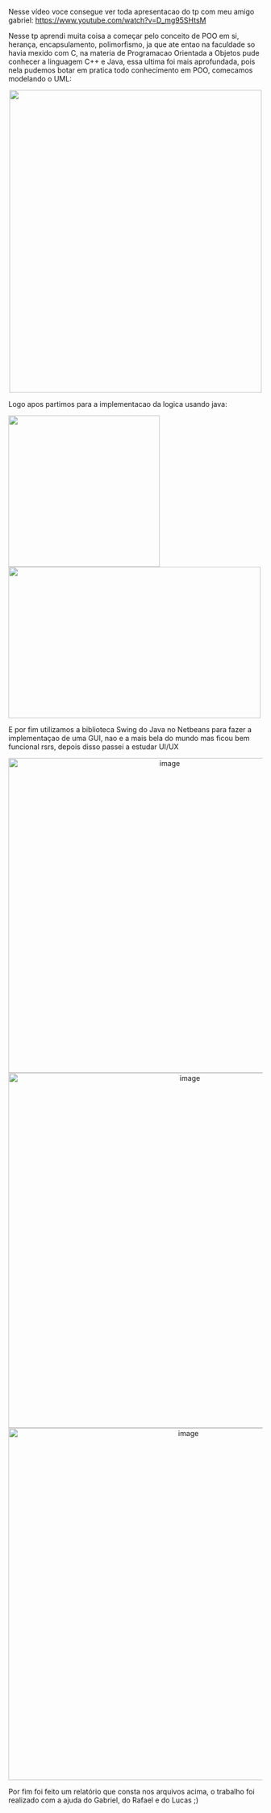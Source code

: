 Nesse vídeo voce consegue ver toda apresentacao do tp com meu amigo gabriel: https://www.youtube.com/watch?v=D_mg95SHtsM

Nesse tp aprendi muita coisa a começar pelo conceito de POO em si, herança, encapsulamento, polimorfismo, ja que ate entao na faculdade so havia mexido com C, na materia de Programacao Orientada a Objetos pude conhecer a linguagem C++ e Java, essa ultima foi mais aprofundada, pois nela pudemos botar em pratica todo conhecimento em POO, comecamos modelando o UML:

<p align = "center">
  <img width="500" height="600" src="https://user-images.githubusercontent.com/66230142/188529412-ed95d4aa-a207-4bf3-9ea6-c4f00ac022c1.jpg">
</p>

Logo apos partimos para a implementacao da logica usando java:

<p float="left">
  <img src="https://user-images.githubusercontent.com/66230142/188529665-091c466d-4808-4225-8d62-70e42ae2b182.png" width="300"/>
  <img src="https://user-images.githubusercontent.com/66230142/188529700-b1aa81b9-4d8b-4308-a6af-c84aa5bdb321.png" width="500" height="300"/>
</p>

E por fim utilizamos a biblioteca Swing do Java no Netbeans para fazer a implementaçao de uma GUI, nao e a mais bela do mundo mas ficou bem funcional rsrs, depois disso passei a estudar UI/UX


<p align = "center">
  <img width="624" alt="image" src="https://user-images.githubusercontent.com/66230142/188530147-6e0a56d1-fd1c-4b1b-95b4-3b64308b8836.png">
  <img width="704" alt="image" src="https://user-images.githubusercontent.com/66230142/188530185-95708cbd-3d7a-4080-ac02-ab8c8243c43d.png">
  <img width="698" alt="image" src="https://user-images.githubusercontent.com/66230142/188530208-e14009b4-66ed-411d-a600-f795c94b2941.png">
</p>

Por fim foi feito um relatório que consta nos arquivos acima, o trabalho foi realizado com a ajuda do Gabriel, do Rafael e do Lucas ;)



